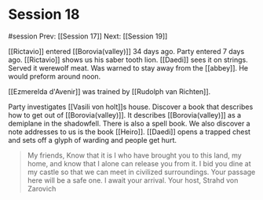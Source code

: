 # Session 18
#session
Prev: [[Session 17]]
Next: [[Session 19]]

[[Rictavio]] entered [[Borovia(valley)]] 34 days ago. Party entered 7 days ago. [[Rictavio]] shows us his saber tooth lion. [[Daedi]] sees it on strings. Served it werewolf meat. Was warned to stay away from the [[abbey]]. He would preform around noon. 

[[Ezmerelda d'Avenir]] was trained by [[Rudolph van Richten]].

Party investigates [[Vasili von holt]]s house. Discover a book that describes how to get out of [[Borovia(valley)]]. It describes [[Borovia(valley)]] as a demiplane in the shadowfell. There is also a spell book. We also discover a note addresses to us is the book [[Heiro]]. [[Daedi]] opens a trapped chest and sets off a glyph of warding and people get hurt. 

> My friends, Know that it is I who have brought you to this land, my home, and know that I alone can release you from it. I bid you dine at my castle so that we can meet in civilized surroundings. Your passage here will be a safe one. I await your arrival. Your host, Strahd von Zarovich